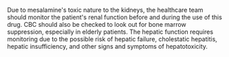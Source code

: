 Due to mesalamine's toxic nature to the kidneys, the healthcare team should monitor the patient's renal function before and during the use of this drug. CBC should also be checked to look out for bone marrow suppression, especially in elderly patients. The hepatic function requires monitoring due to the possible risk of hepatic failure, cholestatic hepatitis, hepatic insufficiency, and other signs and symptoms of hepatotoxicity.